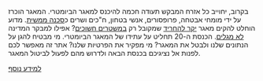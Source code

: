 <p>בקרוב, יחוייב כל אזרח המבקש תעודה חכמה להיכנס  למאגר הביומטרי. המאגר הוכרז
על ידי מומחי אבטחה, פרופסורים, אנשי בטחון, ח"כים ושרים 
כ<a href="http://m.no2bio.org/post-letters-to-knesset.html" target="_blank">סכנה ממשית</a>.
מדוע הוחלט להקים מאגר
<a href="http://m.no2bio.org/post-costs.html" target="_blank">יקר להחריד</a>
שמקובל רק
<a href="https://dubiousdod.org/biomap" target="_blank">במשטרים חשוכים</a>?
אפילו למבקר המדינה
<a href="https://archive.today/Lc8eu#selection-547.0-561.404" target="_blank">לא מגלים</a>.
הכנסת ה-20 תחליט על עתידו של המאגר הביומטרי.
<span class="yes"><span class="yesno-padding"></span>מי מבטיח להגן על הנתונים שלנו<span class="yesno-padding"></span></span> ולבטל את המאגר?
<span class="no"><span class="yesno-padding"></span>מי מפקיר את הפרטיות שלנו<span class="yesno-padding"></span></span>?
אתר זה מאפשר לכם לפנות אל נציגיכם בכנסת הבאה ולדרוש מהם לפעול לביטול המאגר.</p>

<a href="http://no2bio.org/the-problem/" target="_blank">למידע נוסף</a>
